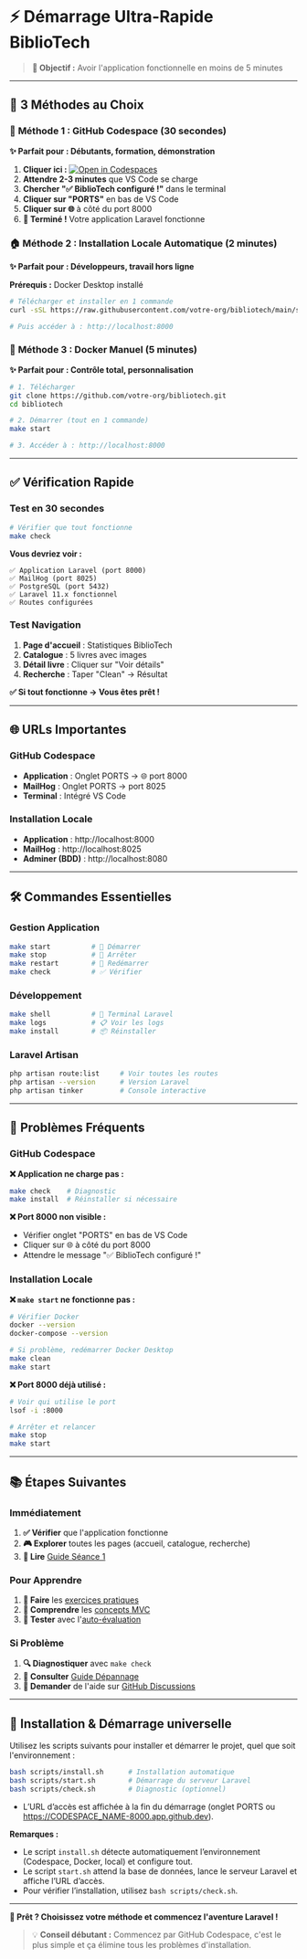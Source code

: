 # ⚡ Démarrage Ultra-Rapide BiblioTech

> **🎯 Objectif :** Avoir l'application fonctionnelle en moins de 5 minutes

---

## 🚀 3 Méthodes au Choix

### 🌟 **Méthode 1 : GitHub Codespace (30 secondes)**

**✨ Parfait pour : Débutants, formation, démonstration**

1. **Cliquer ici :** [![Open in Codespaces](https://github.com/codespaces/badge.svg)](https://codespaces.new/votre-org/bibliotech)
2. **Attendre 2-3 minutes** que VS Code se charge
3. **Chercher "✅ BiblioTech configuré !"** dans le terminal
4. **Cliquer sur "PORTS"** en bas de VS Code
5. **Cliquer sur 🌐** à côté du port 8000
6. **🎉 Terminé !** Votre application Laravel fonctionne

### 🏠 **Méthode 2 : Installation Locale Automatique (2 minutes)**

**✨ Parfait pour : Développeurs, travail hors ligne**

**Prérequis :** Docker Desktop installé

```bash
# Télécharger et installer en 1 commande
curl -sSL https://raw.githubusercontent.com/votre-org/bibliotech/main/scripts/install.sh | bash

# Puis accéder à : http://localhost:8000
```

### 🐳 **Méthode 3 : Docker Manuel (5 minutes)**

**✨ Parfait pour : Contrôle total, personnalisation**

```bash
# 1. Télécharger
git clone https://github.com/votre-org/bibliotech.git
cd bibliotech

# 2. Démarrer (tout en 1 commande)
make start

# 3. Accéder à : http://localhost:8000
```

---

## ✅ Vérification Rapide

### **Test en 30 secondes**

```bash
# Vérifier que tout fonctionne
make check
```

**Vous devriez voir :**
```
✅ Application Laravel (port 8000)
✅ MailHog (port 8025)
✅ PostgreSQL (port 5432)
✅ Laravel 11.x fonctionnel
✅ Routes configurées
```

### **Test Navigation**

1. **Page d'accueil** : Statistiques BiblioTech
2. **Catalogue** : 5 livres avec images
3. **Détail livre** : Cliquer sur "Voir détails"
4. **Recherche** : Taper "Clean" → Résultat

**✅ Si tout fonctionne → Vous êtes prêt !**

---

## 🌐 URLs Importantes

### **GitHub Codespace**
- **Application** : Onglet PORTS → 🌐 port 8000
- **MailHog** : Onglet PORTS → port 8025
- **Terminal** : Intégré VS Code

### **Installation Locale**
- **Application** : http://localhost:8000
- **MailHog** : http://localhost:8025
- **Adminer (BDD)** : http://localhost:8080

---

## 🛠 Commandes Essentielles

### **Gestion Application**
```bash
make start          # 🚀 Démarrer
make stop           # 🛑 Arrêter
make restart        # 🔄 Redémarrer
make check          # ✅ Vérifier
```

### **Développement**
```bash
make shell          # 🐚 Terminal Laravel
make logs           # 📋 Voir les logs
make install        # 📦 Réinstaller
```

### **Laravel Artisan**
```bash
php artisan route:list     # Voir toutes les routes
php artisan --version      # Version Laravel
php artisan tinker         # Console interactive
```

---

## 🚨 Problèmes Fréquents

### **GitHub Codespace**

**❌ Application ne charge pas :**
```bash
make check    # Diagnostic
make install  # Réinstaller si nécessaire
```

**❌ Port 8000 non visible :**
- Vérifier onglet "PORTS" en bas de VS Code
- Cliquer sur 🌐 à côté du port 8000
- Attendre le message "✅ BiblioTech configuré !"

### **Installation Locale**

**❌ `make start` ne fonctionne pas :**
```bash
# Vérifier Docker
docker --version
docker-compose --version

# Si problème, redémarrer Docker Desktop
make clean
make start
```

**❌ Port 8000 déjà utilisé :**
```bash
# Voir qui utilise le port
lsof -i :8000

# Arrêter et relancer
make stop
make start
```

---

## 📚 Étapes Suivantes

### **Immédiatement**
1. **✅ Vérifier** que l'application fonctionne
2. **🎮 Explorer** toutes les pages (accueil, catalogue, recherche)
3. **📖 Lire** [Guide Séance 1](seance-01/README.md)

### **Pour Apprendre**
1. **💪 Faire** les [exercices pratiques](seance-01/EXERCICES.md)
2. **🧠 Comprendre** les [concepts MVC](seance-01/CONCEPTS.md)
3. **📝 Tester** avec l'[auto-évaluation](seance-01/EVALUATION.md)

### **Si Problème**
1. **🔍 Diagnostiquer** avec `make check`
2. **📖 Consulter** [Guide Dépannage](TROUBLESHOOTING.md)
3. **💬 Demander** de l'aide sur [GitHub Discussions](../../discussions)

---

## 🚀 Installation & Démarrage universelle

Utilisez les scripts suivants pour installer et démarrer le projet, quel que soit l'environnement :

```bash
bash scripts/install.sh      # Installation automatique
bash scripts/start.sh        # Démarrage du serveur Laravel
bash scripts/check.sh        # Diagnostic (optionnel)
```
- L’URL d’accès est affichée à la fin du démarrage (onglet PORTS ou https://CODESPACE_NAME-8000.app.github.dev).

**Remarques :**
- Le script `install.sh` détecte automatiquement l’environnement (Codespace, Docker, local) et configure tout.
- Le script `start.sh` attend la base de données, lance le serveur Laravel et affiche l’URL d’accès.
- Pour vérifier l’installation, utilisez `bash scripts/check.sh`.

---

**🚀 Prêt ? Choisissez votre méthode et commencez l'aventure Laravel !**

> 💡 **Conseil débutant :** Commencez par GitHub Codespace, c'est le plus simple et ça élimine tous les problèmes d'installation.
